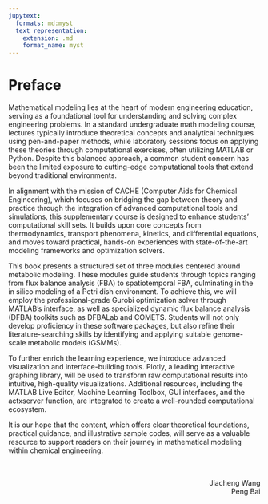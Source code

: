 ```yaml
---
jupytext:
  formats: md:myst
  text_representation:
    extension: .md
    format_name: myst
---
```


# Preface

Mathematical modeling lies at the heart of modern engineering education, serving as a foundational tool for understanding and solving complex engineering problems. In a standard undergraduate math modeling course, lectures typically introduce theoretical concepts and analytical techniques using pen-and-paper methods, while laboratory sessions focus on applying these theories through computational exercises, often utilizing MATLAB or Python. Despite this balanced approach, a common student concern has been the limited exposure to cutting-edge computational tools that extend beyond traditional environments.

In alignment with the mission of CACHE (Computer Aids for Chemical Engineering), which focuses on bridging the gap between theory and practice through the integration of advanced computational tools and simulations, this supplementary course is designed to enhance students’ computational skill sets. It builds upon core concepts from thermodynamics, transport phenomena, kinetics, and differential equations, and moves toward practical, hands-on experiences with state-of-the-art modeling frameworks and optimization solvers.

This book presents a structured set of three modules centered around metabolic modeling. These modules guide students through topics ranging from flux balance analysis (FBA) to spatiotemporal FBA, culminating in the in silico modeling of a Petri dish environment. To achieve this, we will employ the professional-grade Gurobi optimization solver through MATLAB’s interface, as well as specialized dynamic flux balance analysis (DFBA) toolkits such as DFBALab and COMETS. Students will not only develop proficiency in these software packages, but also refine their literature-searching skills by identifying and applying suitable genome-scale metabolic models (GSMMs).

To further enrich the learning experience, we introduce advanced visualization and interface-building tools. Plotly, a leading interactive graphing library, will be used to transform raw computational results into intuitive, high-quality visualizations. Additional resources, including the MATLAB Live Editor, Machine Learning Toolbox, GUI interfaces, and the actxserver function, are integrated to create a well-rounded computational ecosystem.

It is our hope that the content, which offers clear theoretical foundations, practical guidance, and illustrative sample codes, will serve as a valuable resource to support readers on their journey in mathematical modeling within chemical engineering.

<div style="text-align: right;">
<br><br>Jiacheng Wang<br>Peng Bai
</div>
